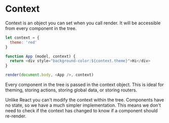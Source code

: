 # Context

Context is an object you can set when you call render. It will be accessible from every component in the tree.

```js
let context = {
  theme: 'red'
}

function App (model, context) {
  return <div style="background-color:${context.theme}">Hi</div>
}

render(document.body, <App />, context)
```

Every component in the tree is passed in the context object. This is ideal for theming, storing actions, storing global data, or storing routers.  

Unlike React you can't modify the context within the tree. Components have no state, so we have a much simpler implementation. This means we don't need to check if the context has changed to know if a component should re-render.
